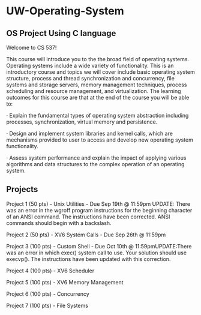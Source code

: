 # UW-Operating-System
## OS Project Using C language

Welcome to CS 537!

This course will introduce you to the the broad field of operating systems. Operating systems include a wide variety of functionality. This is an introductory course and topics we will cover include basic operating system structure, process and thread synchronization and concurrency, file systems and storage servers, memory management techniques, process scheduling and resource management, and virtualization. The learning outcomes for this course are that at the end of the course you will be able to:

· Explain the fundamental types of operating system abstraction including processes, synchronization, virtual memory and persistence.

· Design and implement system libraries and kernel calls, which are mechanisms provided to user to access and develop new operating system functionality.

· Assess system performance and explain the impact of applying various algorithms and data structures to the complex operation of an operating system.

## Projects

Project 1 (50 pts) - Unix Utilities - Due Sep 19th @ 11:59pm UPDATE: There was an error in the wgroff program instructions for the beginning character of an ANSI command. The instructions have been corrected. ANSI commands should begin with a backslash.
  
Project 2 (50 pts) - XV6 System Calls - Due Sep 26th @ 11:59pm

Project 3 (100 pts) - Custom Shell - Due Oct 10th @ 11:59pmUPDATE:There was an error in which exec() system call to use. Your solution should use execvp(). The instructions have been updated with this correction.

Project 4 (100 pts) - XV6 Scheduler
  
Project 5 (100 pts) - XV6 Memory Management
  
Project 6 (100 pts) - Concurrency
  
Project 7 (100 pts) - File Systems
